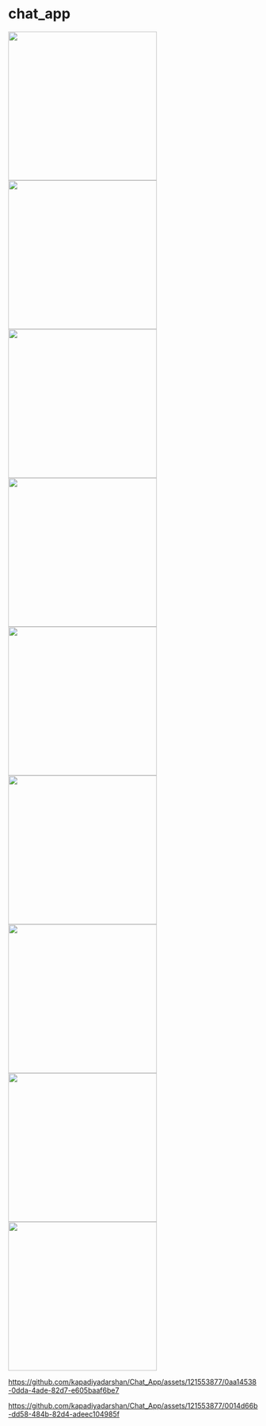 # chat_app

<img src = "https://github.com/kapadiyadarshan/Chat_App/assets/121553877/ff82dc72-a1c7-4de2-a893-e398981e48ef" width=300>

<img src = "https://github.com/kapadiyadarshan/Chat_App/assets/121553877/ede6763a-2ee0-40f1-b366-5a09a8e6e34e" width=300>

<img src = "https://github.com/kapadiyadarshan/Chat_App/assets/121553877/c57b9dd5-2439-4ae6-a3ae-df1ede313109" width=300>

<img src = "https://github.com/kapadiyadarshan/Chat_App/assets/121553877/6dc17a2c-27e2-43b3-9113-96aa4f6b45ae" width=300>

<img src = "https://github.com/kapadiyadarshan/Chat_App/assets/121553877/ebd6783e-7e98-4469-8cd0-bbb41deee58d" width=300>

<img src = "https://github.com/kapadiyadarshan/Chat_App/assets/121553877/fc18cd19-6847-46d2-b5d5-23b2af485281" width=300>

<img src = "https://github.com/kapadiyadarshan/Chat_App/assets/121553877/6eff6599-36a9-464c-ad42-1461b66afe5e" width=300>

<img src = "https://github.com/kapadiyadarshan/Chat_App/assets/121553877/c1d24e14-a1e4-477f-bdcb-6a56f76feeee" width=300>

<img src = "https://github.com/kapadiyadarshan/Chat_App/assets/121553877/5ca53e2f-b86b-4349-82cc-8c88cd2d4bd9" width=300>



https://github.com/kapadiyadarshan/Chat_App/assets/121553877/0aa14538-0dda-4ade-82d7-e605baaf6be7



https://github.com/kapadiyadarshan/Chat_App/assets/121553877/0014d66b-dd58-484b-82d4-adeec104985f

